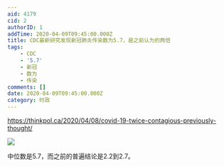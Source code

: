 ```yaml
---
aid: 4179
cid: 2
authorID: 1
addTime: 2020-04-09T09:45:00.000Z
title: CDC最新研究发现新冠肺炎传染数为5.7，是之前认为的两倍
tags:
    - CDC
    - '5.7'
    - 新冠
    - 数为
    - 传染
comments: []
date: 2020-04-09T09:45:00.000Z
category: 时政
---
```


https://thinkpol.ca/2020/04/08/covid-19-twice-contagious-previously-thought/

![](https://i.loli.net/2020/04/09/lpAJeD9uBU4Zh8f.jpg)

中位数是5.7，而之前的普遍结论是2.2到2.7。
